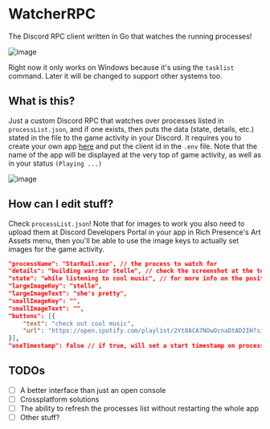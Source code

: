 # WatcherRPC
The Discord RPC client written in Go that watches the running processes!

![image](https://github.com/Endg4meZer0/WatcherRPC/assets/65147948/ffcf050f-b20c-432a-8921-2f60cd4d5b50)

Right now it only works on Windows because it's using the `tasklist` command. Later it will be changed to support other systems too.

## What is this?
Just a custom Discord RPC that watches over processes listed in `processList.json`, and if one exists, then puts the data (state, details, etc.) stated in the file to the game activity in your Discord.
It requires you to create your own app [here](https://discord.com/developers) and put the client id in the `.env` file. Note that the name of the app will be displayed at the very top of game activity, as well as in your status `(Playing ...)`

![image](https://github.com/Endg4meZer0/WatcherRPC/assets/65147948/bb177125-f83c-4242-b757-f1aa60488599)

## How can I edit stuff?
Check `processList.json`! Note that for images to work you also need to upload them at Discord Developers Portal in your app in Rich Presence's Art Assets menu, then you'll be able to use the image keys to actually set images for the game activity.
```json
"processName": "StarRail.exe", // the process to watch for
"details": "building warrior Stelle", // check the screenshot at the top
"state": "while listening to cool music", // for more info on the position of these elements
"largeImageKey": "stelle",
"largeImageText": "she's pretty",
"smallImageKey": "",
"smallImageText": "",
"buttons": [{
    "text": "check out cool music",
    "url": "https://open.spotify.com/playlist/2Yt8ACA7NOwOcnaDtAD2IH?si=49ac5b8de98f453e"
}],
"useTimestamp": false // if true, will set a start timestamp on process detection
```

## TODOs
- [ ] A better interface than just an open console
- [ ] Crossplatform solutions
- [ ] The ability to refresh the processes list without restarting the whole app
- [ ] Other stuff?
